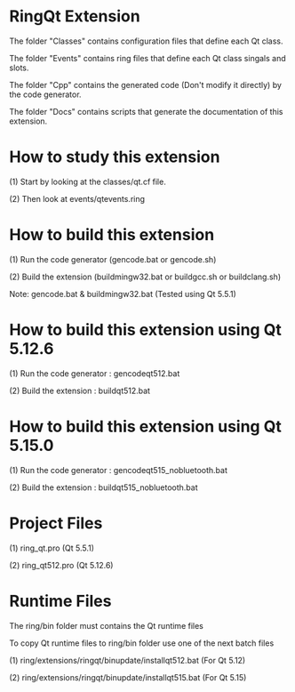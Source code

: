 RingQt Extension
================

The folder "Classes" contains configuration files that define each Qt class.

The folder "Events" contains ring files that define each Qt class singals and slots.

The folder "Cpp" contains the generated code (Don't modify it directly) by the code generator.

The folder "Docs" contains scripts that generate the documentation of this extension.

How to study this extension
===========================

(1) Start by looking at the classes/qt.cf file.

(2) Then look at events/qtevents.ring 


How to build this extension
===========================

(1) Run the code generator (gencode.bat or gencode.sh)

(2) Build the extension (buildmingw32.bat or buildgcc.sh or buildclang.sh)


Note: gencode.bat & buildmingw32.bat (Tested using Qt 5.5.1)


How to build this extension using Qt 5.12.6
===========================================

(1) Run the code generator : gencodeqt512.bat

(2) Build the extension : buildqt512.bat

How to build this extension using Qt 5.15.0
===========================================

(1) Run the code generator : gencodeqt515_nobluetooth.bat

(2) Build the extension : buildqt515_nobluetooth.bat


Project Files
=============

(1) ring_qt.pro  (Qt 5.5.1)

(2) ring_qt512.pro (Qt 5.12.6)

Runtime Files
=============

The ring/bin folder must contains the Qt runtime files

To copy Qt runtime files to ring/bin folder use one of the next batch files

(1) ring/extensions/ringqt/binupdate/installqt512.bat  (For Qt 5.12)

(2) ring/extensions/ringqt/binupdate/installqt515.bat (For Qt 5.15)
